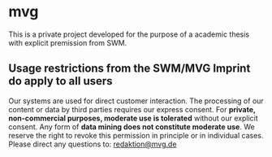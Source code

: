 # mvg
This is a private project developed for the purpose of a academic thesis with explicit premission from SWM.

## Usage restrictions from the SWM/MVG Imprint do apply to all users

Our systems are used for direct customer interaction. The processing of our content or data by third parties requires our express consent. For **private, non-commercial purposes, moderate use is tolerated** without our explicit consent. Any form of **data mining does not constitute moderate use**. We reserve the right to revoke this permission in principle or in individual cases. Please direct any questions to: redaktion@mvg.de
